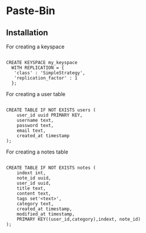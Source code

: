 # Paste-Bin

## Installation
For creating a keyspace

<code>
CREATE KEYSPACE my_keyspace
  WITH REPLICATION = { 
   'class' : 'SimpleStrategy', 
   'replication_factor' : 1 
  };
</code>

For creating a user table

<code>
CREATE TABLE IF NOT EXISTS users (
    user_id uuid PRIMARY KEY,
    username text,
    password text,
    email text,
    created_at timestamp
);
</code>

For creating a notes table

<code>
CREATE TABLE IF NOT EXISTS notes (
    indext int,
    note_id uuid,
    user_id uuid,
    title text,
    content text,
    tags set'&lt;text&gt;',
    category text,
    created_at timestamp,
    modified_at timestamp,
    PRIMARY KEY((user_id,category),indext, note_id)
);

</code>